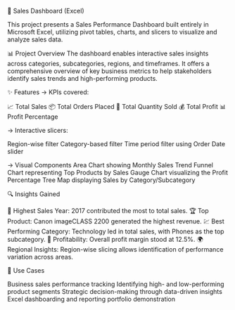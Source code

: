 🛒 Sales Dashboard (Excel)

This project presents a Sales Performance Dashboard built entirely in Microsoft Excel, utilizing pivot tables, charts, and slicers to visualize and analyze sales data.

📊 Project Overview
The dashboard enables interactive sales insights across categories, subcategories, regions, and timeframes. It offers a comprehensive overview of key business metrics to help stakeholders identify sales trends and high-performing products.

✨ Features
-> KPIs covered:

📈 Total Sales
📦 Total Orders Placed
🔢 Total Quantity Sold
💰 Total Profit
📊 Profit Percentage

-> Interactive slicers:

Region-wise filter
Category-based filter
Time period filter using Order Date slider

-> Visual Components
Area Chart showing Monthly Sales Trend
Funnel Chart representing Top Products by Sales
Gauge Chart visualizing the Profit Percentage
Tree Map displaying Sales by Category/Subcategory

🔍 Insights Gained

📌 Highest Sales Year: 2017 contributed the most to total sales.
🏆 Top Product: Canon imageCLASS 2200 generated the highest revenue.
💹 Best Performing Category: Technology led in total sales, with Phones as the top subcategory.
🧾 Profitability: Overall profit margin stood at 12.5%.
🌍 Regional Insights: Region-wise slicing allows identification of performance variation across areas.

💼 Use Cases

Business sales performance tracking
Identifying high- and low-performing product segments
Strategic decision-making through data-driven insights
Excel dashboarding and reporting portfolio demonstration
